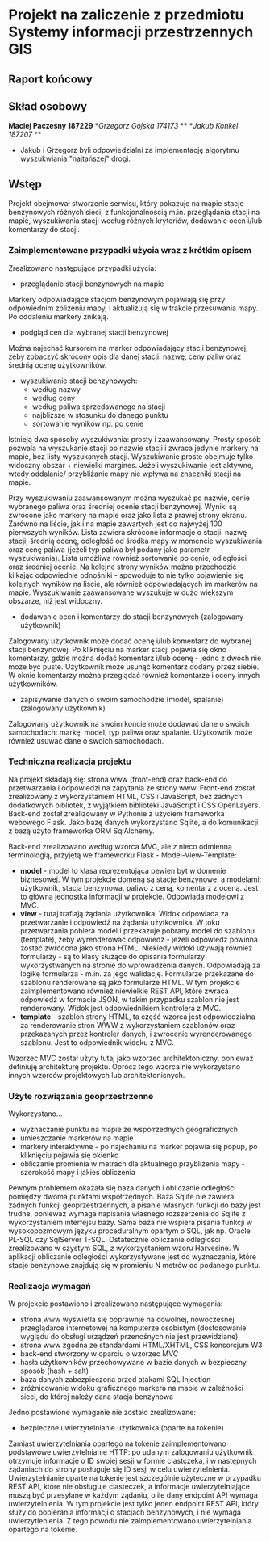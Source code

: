 # Projekt na zaliczenie z przedmiotu Systemy informacji przestrzennych GIS

## Raport końcowy

## Skład osobowy

**Maciej Pacześny 187229**
**Grzegorz Gojska 174173* **
**Jakub Konkel 187207* **

* Jakub i Grzegorz byli odpowiedzialni za implementację algorytmu wyszukwiania "najtańszej" drogi.

## Wstęp

Projekt obejmował stworzenie serwisu, który pokazuje na mapie stacje benzynowych różnych sieci, z funkcjonalnością m.in. przeglądania stacji na mapie, wyszukiwania stacji według różnych kryteriów, dodawanie ocen i/lub komentarzy do stacji.

### Zaimplementowane przypadki użycia wraz z krótkim opisem

Zrealizowano następujące przypadki użycia:

* przeglądanie stacji benzynowych na mapie

Markery odpowiadające stacjom benzynowym pojawiają się przy odpowiednim zbliżeniu mapy, i aktualizują się w trakcie przesuwania mapy. Po oddaleniu markery znikają.

* podgląd cen dla wybranej stacji benzynowej

Można najechać kursorem na marker odpowiadający stacji benzynowej, żeby zobaczyć skrócony opis dla danej stacji: nazwę, ceny paliw oraz średnią ocenę użytkowników.

* wyszukiwanie stacji benzynowych:
  * według nazwy
  * według ceny
  * według paliwa sprzedawanego na stacji
  * najbliższe w stosunku do danego punktu
  * sortowanie wyników np. po cenie

Istnieją dwa sposoby wyszukiwania: prosty i zaawansowany. Prosty sposób pozwala na wyszukanie stacji po nazwie stacji i zwraca jedynie markery na mapie, bez listy wyszukanych stacji. Wyszukiwanie proste obejmuje tylko widoczny obszar + niewielki margines. Jeżeli wyszukiwanie jest aktywne, wtedy oddalanie/ przybliżanie mapy nie wpływa na znaczniki stacji na mapie.

Przy wyszukiwaniu zaawansowanym można wyszukać po nazwie, cenie wybranego paliwa oraz średniej ocenie stacji benzynowej. Wyniki są zwrócone jako markery na mapie oraz jako lista z prawej strony ekranu. Zarówno na liście, jak i na mapie zawartych jest co najwyżej 100 pierwszych wyników. Lista zawiera skrócone informacje o stacji: nazwę stacji, średnią ocenę, odległość od środka mapy w momencie wyszukiwania oraz cenę paliwa (jeżeli typ paliwa był podany jako parametr wyszukiwania). Lista umożliwa również sortowanie po cenie, odległości oraz średniej ocenie. Na kolejne strony wyników można przechodzić kilkając odpowiednie odnośniki - spowoduje to nie tylko pojawienie się kolejnych wyników na liście, ale również odpowiadających im markerów na mapie. Wyszukiwanie zaawansowane wyszukuje w dużo większym obszarze, niż jest widoczny.

* dodawanie ocen i komentarzy do stacji benzynowych (zalogowany użytkownik)

Zalogowany użytkownik może dodać ocenę i/lub komentarz do wybranej stacji benzynowej. Po kliknięciu na marker stacji pojawia się okno komentarzy, gdzie można dodać komentarz i/lub ocenę - jedno z dwóch nie może być puste. Użytkownik może usunąć komentarz dodany przez siebie. W oknie komentarzy można przeglądać również komentarze i oceny innych użytkowników.

* zapisywanie danych o swoim samochodzie (model, spalanie) (zalogowany użytkownik)

Zalogowany użytkownik na swoim koncie może dodawać dane o swoich samochodach: markę, model, typ paliwa oraz spalanie. Użytkownik może również usuwać dane o swoich samochodach.

### Techniczna realizacja projektu

Na projekt składają się: strona www (front-end) oraz back-end do przetwarzania i odpowiedzi na zapytania ze strony www. Front-end został zrealizowany z wykorzystaniem HTML, CSS i JavaScript, bez żadnych dodatkowych bibliotek, z wyjątkiem biblioteki JavaScript i CSS OpenLayers. Back-end został zrealizowany w Pythonie z użyciem frameworka webowego Flask. Jako bazę danych wykorzystano Sqlite, a do komunikacji z bazą użyto frameworka ORM SqlAlchemy.

Back-end zrealizowano według wzorca MVC, ale z nieco odmienną terminologią, przyjętą we frameworku Flask - Model-View-Template:

* **model** - model to klasa reprezentująca pewien byt w domenie biznesowej. W tym projekcie domeną są stacje benzynowe, a modelami: użytkownik, stacja benzynowa, paliwo z ceną, komentarz z oceną. Jest to główna jednostka informacji w projekcie. Odpowiada modelowi z MVC.
* **view** - tutaj trafiają żądania użytkownika. Widok odpowiada za przetwarzanie i odpowiedź na żądania użytkownika. W toku przetwarzania pobiera model i przekazuje pobrany model do szablonu (template), żeby wyrenderować odpowiedź - jeżeli odpowiedź powinna zostać zwrócona jako strona HTML. Niekiedy widoki używają również formularzy - są to klasy służące do opisania formularzy wykorzystwanych na stronie do wprowadzenia danych. Odpowiadają za logikę formularza - m.in. za jego walidację. Formularze przekazane do szablonu renderowane są jako formularze HTML. W tym projekcie zaimplementowano również niewielkie REST API, które zwraca odpowiedź w formacie JSON, w takim przypadku szablon nie jest renderowany. Widok jest odpowiednikiem kontrolera z MVC.
* **template** - szablon strony HTML, ta część wzorca jest odpowiedzialna za renderowanie stron WWW z wykorzystaniem szablonów oraz przekazanych przez kontroler danych, i zwrócenie wyrenderowanego szablonu. Jest to odpowiednik widoku z MVC.

Wzorzec MVC został użyty tutaj jako wzorzec architektoniczny, ponieważ definiuję architekturę projektu. Oprócz tego wzorca nie wykorzystano innych wzorców projektowych lub architektonicnych.

### Użyte rozwiązania geoprzestrzenne

Wykorzystano...

* wyznaczanie punktu na mapie ze współrzednych geograficznych
* umieszczanie markerów na mapie
* markery interaktywne - po najechaniu na marker pojawia się popup, po kliknięciu pojawia się okienko
* obliczanie promienia w metrach dla aktualnego przybliżenia mapy - szerokość mapy i jakieś obliczenia

Pewnym problemem okazała się baza danych i obliczanie odległości pomiędzy dwoma punktami współrzędnych. Baza Sqlite nie zawiera żadnych funkcji geoprzestrzennych, a pisanie własnych funkcji do bazy jest trudne, ponieważ wymaga napisania własnego rozszerzenia do Sqlite z wykorzystaniem interfejsu bazy. Sama baza nie wspiera pisania funkcji w wysokopozmowym języku proceduralnym opartym o SQL, jak np. Oracle PL-SQL czy SqlServer T-SQL. Ostatecznie obliczanie odległości zrealizowano w czystym SQL, z wykorzystaniem wzoru Harvesine. W aplikacji obliczanie odległości wykorzystywane jest do wyznaczania, które stacje benzynowe znajdują się w promieniu N metrów od podanego punktu.

### Realizacja wymagań

W projekcie postawiono i zrealizowano następujące wymagania:

* strona www wyświetla się poprawnie na dowolnej, nowoczesnej przeglądarce internetowej na komputerze osobistym (dostosowanie wyglądu do obsługi urządzeń przenośnych nie jest przewidziane)
* strona www zgodna ze standardami HTML/XHTML, CSS konsorcjum W3
* back-end stworzony w oparciu o wzorzec MVC
* hasła użytkowników przechowywane w bazie danych w bezpieczny sposób (hash + salt)
* baza danych zabezpieczona przed atakami SQL Injection
* zróżnicowanie widoku graficznego markera na mapie w zależności sieci, do której należy dana stacja benzynowa

Jedno postawione wymaganie nie zostało zrealizowane:

* bezpieczne uwierzytelnianie użytkownika (oparte na tokenie)

Zamiast uwierzytelniania opartego na tokenie zaimplementowano podstawowe uwierzytelnianie HTTP: po udanym zalogowaniu użytkownik otrzymuje informacje o ID swojej sesji w formie ciastczeka, i w następnych żądaniach do strony posługuje się ID sesji w celu uwierzytelnienia. Uwierzytelnianie oparte na tokenie jest szczególnie użyteczne w przypadku REST API, które nie obsługuje ciasteczek, a informacje uwierzytelniające muszą być przesyłane w każdym żądaniu, o ile dany endpoint API wymaga uwierzytelnienia. W tym projekcie jest tylko jeden endpoint REST API, który służy do pobierania informacji o stacjach benzynowych, i nie wymaga uwierzytlenienia. Z tego powodu nie zaimplementowano uwierzytelniania opartego na tokenie.
